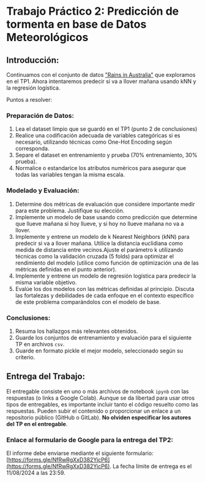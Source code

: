 # Trabajo Práctico 2: Predicción de tormenta en base de Datos Meteorológicos 

## Introducción:

Continuamos con el conjunto de datos ["Rains in Australia"](https://www.kaggle.com/datasets/jsphyg/weather-dataset-rattle-package) que exploramos en el TP1. Ahora intentaremos predecir 
si va a llover mañana usando kNN y la regresión logística.

Puntos a resolver:

### Preparación de Datos: 

1. Lea el dataset limpio que se guardó en el TP1 (punto 2 de conclusiones)
2. Realice una codificación adecuada de variables categóricas si es necesario, utilizando técnicas como One-Hot 
Encoding según corresponda. 
3. Separe el dataset en entrenamiento y prueba (70% entrenamiento, 30% prueba). 
4. Normalice o estandarice los atributos numéricos para asegurar que todas las variables tengan la misma escala.

### Modelado y Evaluación:

1. Determine dos métricas de evaluación que considere importante medir para este problema. Justifique su elección.
2. Implemente un modelo de base usando como predicción que determine que llueve mañana si hoy llueve, y si hoy no llueve
mañana no va a llover. 
3. Implemente y entrene un modelo de k Nearest Neighbors (kNN) para predecir si va a llover mañana. Utilice la 
distancia euclidiana como medida de distancia entre vecinos.Ajuste el parámetro k utilizando técnicas como la 
validación cruzada (5 folds) para optimizar el rendimiento del modelo (utilice como función de optimización una de las 
métricas definidas en el punto anterior). 
4. Implemente y entrene un modelo de regresión logística para predecir la misma variable objetivo.
5. Evalúe los dos modelos con las métricas definidas al principio. Discuta las fortalezas y debilidades de cada enfoque 
en el contexto específico de este problema comparándolos con el modelo de base.

### Conclusiones:

1. Resuma los hallazgos más relevantes obtenidos.
2. Guarde los conjuntos de entrenamiento y evaluación para el siguiente TP en archivos `csv`.
3. Guarde en formato pickle el mejor modelo, seleccionado según su criterio.

## Entrega del Trabajo:

El entregable consiste en uno o más archivos de notebook `ipynb` con las respuestas (o links a Google Colab). Aunque se 
da libertad para usar otros tipos de entregables, es importante incluir tanto el código resuelto como las respuestas. 
Pueden subir el contenido o proporcionar un enlace a un repositorio público (GitHub o GitLab). **No olviden especificar 
los autores del TP en el entregable**.

### Enlace al formulario de Google para la entrega del TP2:

El informe debe enviarse mediante el siguiente formulario: 
[https://forms.gle/NfRwRgXxD382YicP6](https://forms.gle/NfRwRgXxD382YicP6). La fecha límite de entrega es el 11/08/2024 
a las 23:59.